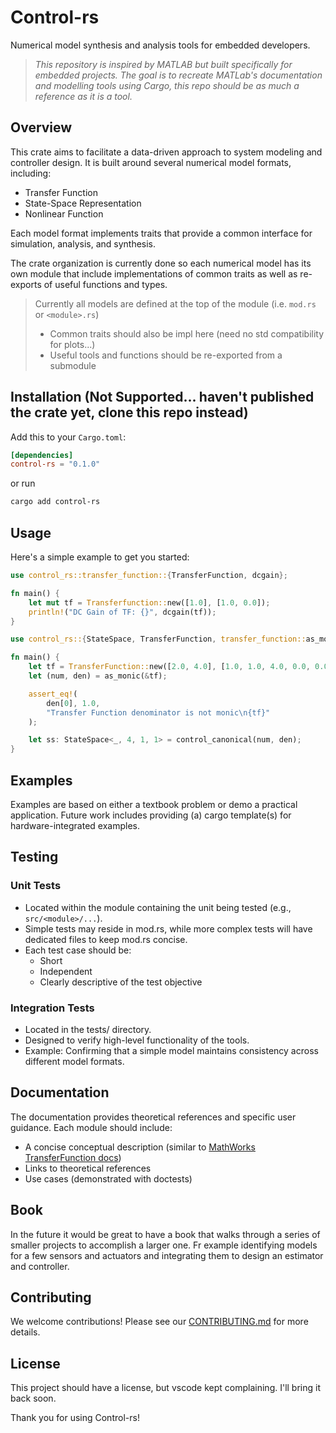 # Control-rs

Numerical model synthesis and analysis tools for embedded developers.

> *This repository is inspired by MATLAB but built specifically for embedded projects. The goal is to recreate MATLab's documentation and modelling tools using Cargo, this repo should be as much a reference as it is a tool.*

## Overview

This crate aims to facilitate a data-driven approach to system modeling and controller design. It is built around several numerical model formats, including:

* Transfer Function
* State-Space Representation
* Nonlinear Function

Each model format implements traits that provide a common interface for simulation, analysis, and synthesis.

The crate organization is currently done so each numerical model has its own module that include implementations of common traits as well as re-exports of useful functions and types.

> Currently all models are defined at the top of the module (i.e. `mod.rs` or `<module>.rs`)
>
> * Common traits should also be impl here (need no std compatibility for plots...)
> * Useful tools and functions should be re-exported from a submodule

## Installation (Not Supported... haven't published the crate yet, clone this repo instead)

Add this to your `Cargo.toml`:

```toml
[dependencies]
control-rs = "0.1.0"
```

or run

```bash
cargo add control-rs
```

## Usage

Here's a simple example to get you started:

```rust
use control_rs::transfer_function::{TransferFunction, dcgain};

fn main() {
    let mut tf = Transferfunction::new([1.0], [1.0, 0.0]);
    println!("DC Gain of TF: {}", dcgain(tf));
}
```

```rust
use control_rs::{StateSpace, TransferFunction, transfer_function::as_monic};

fn main() {
    let tf = TransferFunction::new([2.0, 4.0], [1.0, 1.0, 4.0, 0.0, 0.0]);
    let (num, den) = as_monic(&tf);

    assert_eq!(
        den[0], 1.0,
        "Transfer Function denominator is not monic\n{tf}"
    );

    let ss: StateSpace<_, 4, 1, 1> = control_canonical(num, den);
}
```

## Examples

Examples are based on either a textbook problem or demo a practical application. Future work includes providing (a) cargo template(s) for hardware-integrated examples.

## Testing

### Unit Tests

* Located within the module containing the unit being tested (e.g., `src/<module>/...`).
* Simple tests may reside in mod.rs, while more complex tests will have dedicated files to keep mod.rs concise.
* Each test case should be:
  * Short
  * Independent
  * Clearly descriptive of the test objective

### Integration Tests

* Located in the tests/ directory.
* Designed to verify high-level functionality of the tools.
* Example: Confirming that a simple model maintains consistency across different model formats.

## Documentation

The documentation provides theoretical references and specific user guidance. Each module should include:

* A concise conceptual description (similar to [MathWorks TransferFunction docs](https://www.mathworks.com/help/control/ug/transfer-functions.html))
* Links to theoretical references
* Use cases (demonstrated with doctests)

## Book

In the future it would be great to have a book that walks through a series of smaller projects to accomplish a larger one. Fr example identifying models for a few sensors and actuators and integrating them to design an estimator and controller.

## Contributing

We welcome contributions! Please see our [CONTRIBUTING.md](CONTRIBUTING.md) for more details.

## License

This project should have a license, but vscode kept complaining. I'll bring it back soon.

Thank you for using Control-rs!
